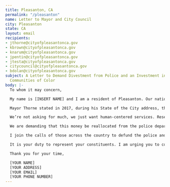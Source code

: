 ```yaml
---
title: Pleasanton, CA
permalink: "/pleasanton"
name: Letter to Mayor and City Council
city: Pleasanton
state: CA
layout: email
recipients:
- jthorne@cityofpleasantonca.gov
- kbrown@cityofpleasantonca.gov
- knarum@cityofpleasantonca.gov
- jpentin@cityofpleasantonca.gov
- jtesta@cityofpleasantonca.gov
- citycouncil@cityofpleasantonca.gov
- bdolan@cityofpleasantonca.gov
subject: A Letter to Demand Divestment from Police and an Investment in Pleasanton's
  Communities of Color
body: |-
  To whom it may concern,

  My name is [INSERT NAME] and I am a resident of Pleasanton. Our nation is in the midst of widespread upheaval over the systemic violence of policing, and the Bay Area has been at the forefront of much of this action. I'm writing to you today to demand that Pleasanton adopts a People's Budget that redirects funding away from the police and towards prioritizing other programs—affordable housing for our homeless and low-income neighbors, mental health programs, rent suspension and cancellation during this pandemic, more funding for public schools and resources to ensure ALL students, especially our students of color, can continue learning during these uncertain times and in the future, and finally, more rehabilitative approaches to public health issues. By taking a preventative approach to stop violence in the community, Pleasanton would reduce the need for a police force. Pleasanton's needs must be addressed by the provision of care, and not by conflict or by the threat of violence.

  Mayor Thorne stated in 2017, during his State of the City address, that Pleasanton “stands strong in its commitment to diversity and embraces what makes the city culturally unique.” Although the median income of households in Pleasanton places the majority of residents in the upper middle class, many members of our community live in tight quarters and on lean budgets—this is before a pandemic stole three months of wages (and counting). Meanwhile, the Pleasanton Police Department is the single largest expenditure in the City’s General Fund. The city currently spends 24.5% of its budget on police—$29,674,035 in the last fiscal year—more than $13 million more than was spent on community development, which is allocated the least amount of funding sans the library.

  We’re not asking for much, we just want human-centered services. Research shows that a living wage, access to health services and treatment, educational opportunities, and stable housing are far more successful at promoting safe communities compared to police or prisons. Support for communities in need—especially our communities of color and low-income communities—is necessary now, more than ever. As such, we need more aggressive financial support to be directed to those areas. Where should that money come from? The projected $30+ million to be allocated towards PPD this fiscal year.

  We are demanding that this money be reallocated from the police department because it is an inherently harmful organization that has not responded to reform. More training or diversity among police officers won’t end police brutality, nor will firing and charging individual officers. Look at the Minneapolis Police Department. Their department offers trainings for implicit bias, mindfulness and de-escalation, embraces community policing and officer diversity, uses body cameras, implements an early intervention system to identify problematic officers, and receives training around mental health crisis intervention. George Floyd was still murdered. Historically, police forces were created to protect the property of white-owned businesses and the wealthy and enforce white supremacy. Today, despite the diversification of police services, the main activity of police remains street patrol. Police rarely focus on “white collar” crime; instead, they protect the living, working and commercial arrangements that keep capitalism running, and the white, upper-class citizens that benefit from them. Because the fundamental role of the police is to defend this unequal system, it is impossible for police to protect and serve everyone equally. Now more than ever is the time to demilitarize and divest from police resources. Imagine if the money used to pay the salaries of police officers, who endlessly patrol public housing buildings and harass residents, was used to fund alternative emergency response programs: trained first responders to help in mental health crises, city employees to check in on homeless citizens in our parks, and trauma-informed crisis intervention teams to disarm and de-escalate gun-related conflicts. Now is the time to drop the dated ideal that police force is the only way to keep us safe.

  I join the calls of those across the country to defund the police and invest in the health and safety of our community. I demand a budget that adequately and effectively meets the needs of at-risk Pleasantonians during this trying and uncertain time, when livelihoods are on the line. I call on you to slash the PPD budget and instead, meaningfully reallocate funds towards social programs and resources that support housing, jobs, education, health care, child care, and other critical community needs. We demand a budget that supports community wellbeing, rather than empowers the police forces that tear them apart.

  It is your duty to represent your constituents. I am urging you to completely revise the Pleasanton city budget for 2020-2021 fiscal year. Public opinion is with me.

  Thank you for your time,

  [YOUR NAME]
  [YOUR ADDRESS]
  [YOUR EMAIL]
  [YOUR PHONE NUMBER]
---
```


